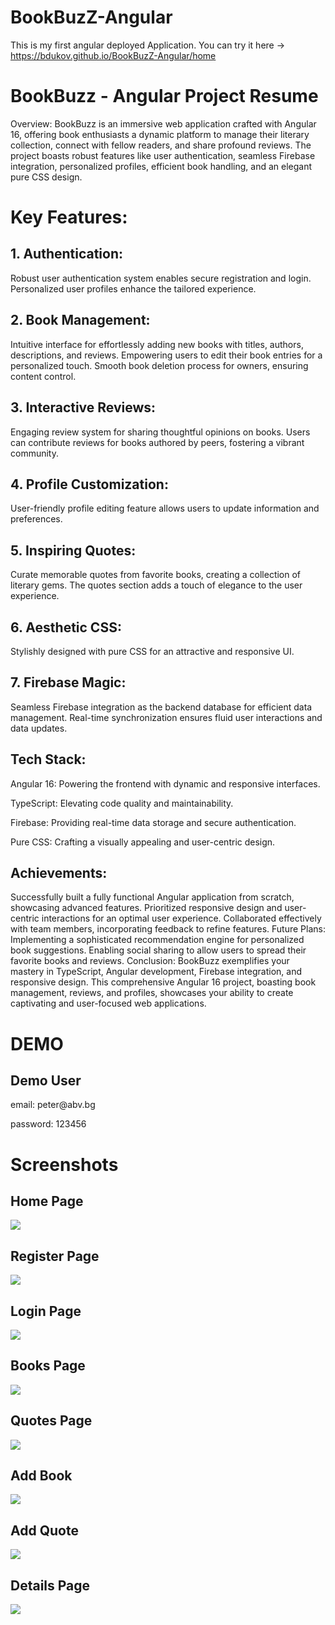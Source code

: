 # BookBuzZ-Angular

This is my first angular deployed Application. You can try it here -> https://bdukov.github.io/BookBuzZ-Angular/home

<h1>BookBuzz - Angular Project Resume</h1>
Overview:
BookBuzz is an immersive web application crafted with Angular 16, offering book enthusiasts a dynamic platform to manage their literary collection, connect with fellow readers, and share profound reviews. The project boasts robust features like user authentication, seamless Firebase integration, personalized profiles, efficient book handling, and an elegant pure CSS design.

<h1>Key Features:</h1>
<h2> 1. Authentication:   </h2>
Robust user authentication system enables secure registration and login.
Personalized user profiles enhance the tailored experience.
<h2> 2. Book Management: </h2>
Intuitive interface for effortlessly adding new books with titles, authors, descriptions, and reviews.
Empowering users to edit their book entries for a personalized touch.
Smooth book deletion process for owners, ensuring content control.
<h2> 3. Interactive Reviews:   </h2>
Engaging review system for sharing thoughtful opinions on books.
Users can contribute reviews for books authored by peers, fostering a vibrant community.
<h2> 4. Profile Customization: </h2>
User-friendly profile editing feature allows users to update information and preferences.
<h2> 5. Inspiring Quotes: </h2>
Curate memorable quotes from favorite books, creating a collection of literary gems.
The quotes section adds a touch of elegance to the user experience.
<h2> 6. Aesthetic CSS: </h2>
Stylishly designed with pure CSS for an attractive and responsive UI.
<h2> 7. Firebase Magic:  </h2>
Seamless Firebase integration as the backend database for efficient data management.
Real-time synchronization ensures fluid user interactions and data updates.
<h2> Tech Stack:  </h2>
<p> Angular 16: Powering the frontend with dynamic and responsive interfaces.  </p>
<p> TypeScript: Elevating code quality and maintainability.  </p>
<p> Firebase: Providing real-time data storage and secure authentication.    </p>
<p> Pure CSS: Crafting a visually appealing and user-centric design. </p>
<h2> Achievements:  </h2>
Successfully built a fully functional Angular application from scratch, showcasing advanced features.
Prioritized responsive design and user-centric interactions for an optimal user experience.
Collaborated effectively with team members, incorporating feedback to refine features.
Future Plans:
Implementing a sophisticated recommendation engine for personalized book suggestions.
Enabling social sharing to allow users to spread their favorite books and reviews.
Conclusion:
BookBuzz exemplifies your mastery in TypeScript, Angular development, Firebase integration, and responsive design. This comprehensive Angular 16 project, boasting book management, reviews, and profiles, showcases your ability to create captivating and user-focused web applications.

<h1> DEMO </h1>

<h2> Demo User </h2>
<p> email: peter@abv.bg </p>
<p> password: 123456</p>

<h1> Screenshots </h1>
<h2> Home Page </h2>
<img src="https://github.com/BDukov/BookBuzZ-Angular/assets/107854265/499172b9-74cf-409c-8ddd-31918b22cdf6"> </img>
<h2> Register Page </h2>
<img src="https://github.com/BDukov/BookBuzZ-Angular/assets/107854265/4403e42d-eeab-4b8e-89a3-f9225ff7ffae"> </img>
<h2> Login Page </h2>
<img src="https://github.com/BDukov/BookBuzZ-Angular/assets/107854265/2f410a10-4ff2-473c-b11b-7509ef245bc8"> </img>
<h2> Books Page</h2>
<img src="https://github.com/BDukov/BookBuzZ-Angular/assets/107854265/af0403ab-2b71-4614-b6f7-00e3dc67084d"> </img>
<h2> Quotes Page</h2>
<img src="https://github.com/BDukov/BookBuzZ-Angular/assets/107854265/c85b4f30-ed71-47bf-9a09-4c18398d07a9"> </img>
<h2> Add Book </h2>
<img src="https://github.com/BDukov/BookBuzZ-Angular/assets/107854265/f05075a0-3e66-48aa-9433-a7435edcce06"> </img>
<h2> Add Quote </h2>
<img src="https://github.com/BDukov/BookBuzZ-Angular/assets/107854265/428e362a-902f-46cc-bf55-267a97b534cd"> </img>
<h2> Details Page </h2>
<img src="https://github.com/BDukov/BookBuzZ-Angular/assets/107854265/f8b3e840-9413-46a0-b8c9-68a727387252"> </img>
